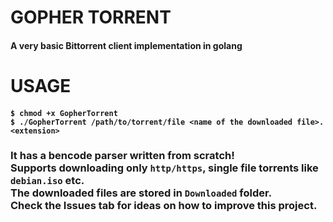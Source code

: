 <h1>GOPHER TORRENT
<h4>A very basic Bittorrent client implementation in golang</h4>
</h1>
<h1>
USAGE
<h4><pre><code>$ chmod +x GopherTorrent<br>$ ./GopherTorrent /path/to/torrent/file &lt;name of the downloaded file&gt;.&lt;extension&gt;</code></pre></h4>
</h1>
<h3>
It has a bencode parser written from scratch!<br>
Supports downloading only <code>http/https</code>, single file torrents like <code>debian.iso</code> etc. <br>
The downloaded files are stored in <code>Downloaded</code> folder.
<br>Check the Issues tab for ideas on how to improve this project.
</h3>
